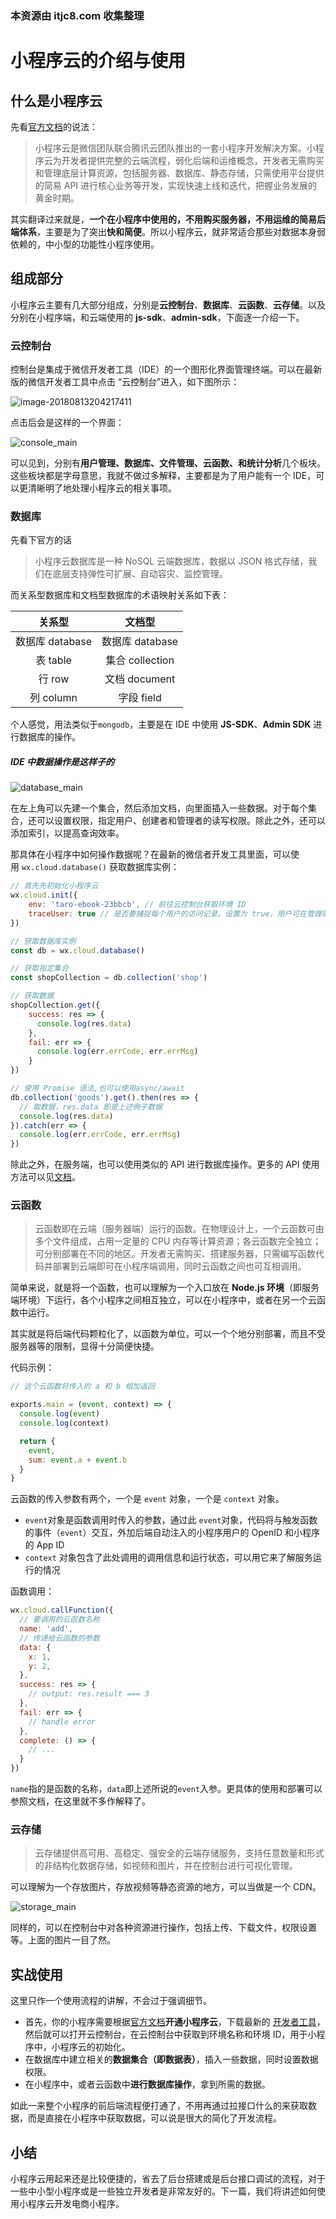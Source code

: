 ### 本资源由 itjc8.com 收集整理
# 小程序云的介绍与使用

## 什么是小程序云

先看[官方文档](https://developers.weixin.qq.com/miniprogram/dev/wxcloud/basis/getting-started.html)的说法：

> 小程序云是微信团队联合腾讯云团队推出的一套小程序开发解决方案。小程序云为开发者提供完整的云端流程，弱化后端和运维概念，开发者无需购买和管理底层计算资源，包括服务器、数据库、静态存储，只需使用平台提供的简易 API 进行核心业务等开发，实现快速上线和迭代，把握业务发展的黄金时期。

其实翻译过来就是，**一个在小程序中使用的，不用购买服务器，不用运维的简易后端体系**，主要是为了突出**快和简便**。所以小程序云，就非常适合那些对数据本身弱依赖的，中小型的功能性小程序使用。



## 组成部分

小程序云主要有几大部分组成，分别是**云控制台**、**数据库**、**云函数**、**云存储**。以及分别在小程序端，和云端使用的 **js-sdk**、**admin-sdk**，下面逐一介绍一下。



### 云控制台

控制台是集成于微信开发者工具（IDE）的一个图形化界面管理终端。可以在最新版的微信开发者工具中点击 “云控制台”进入，如下图所示：

![image-20180813204217411](https://user-gold-cdn.xitu.io/2018/9/5/165aa3854cbd6521?w=2048&h=1456&f=jpeg&s=312008)

点击后会是这样的一个界面：

![console_main](https://user-gold-cdn.xitu.io/2018/9/5/165aa3854c7847f5?w=1217&h=728&f=png&s=108501)

可以见到，分别有**用户管理、数据库、文件管理、云函数、和统计分析**几个板块。这些板块都是字母意思，我就不做过多解释，主要都是为了用户能有一个 IDE，可以更清晰明了地处理小程序云的相关事项。



### 数据库

先看下官方的话

> 小程序云数据库是一种 NoSQL 云端数据库，数据以 JSON 格式存储，我们在底层支持弹性可扩展、自动容灾、监控管理。

而关系型数据库和文档型数据库的术语映射关系如下表：
<center>

|     关系型      |     文档型      |
| :-------------: | :-------------: |
| 数据库 database | 数据库 database |
|    表 table     | 集合 collection |
|     行 row      |  文档 document  |
|    列 column    |   字段 field    |
</center>

个人感觉，用法类似于`mongodb`，主要是在 IDE 中使用 **JS-SDK**、**Admin SDK** 进行数据库的操作。

##### IDE 中数据操作是这样子的

![database_main](https://user-gold-cdn.xitu.io/2018/9/5/165aa3854cacb1c8?w=1217&h=728&f=png&s=105565)

在左上角可以先建一个集合，然后添加文档，向里面插入一些数据。对于每个集合，还可以设置权限，指定用户、创建者和管理者的读写权限。除此之外，还可以添加索引，以提高查询效率。

那具体在小程序中如何操作数据呢？在最新的微信者开发工具里面，可以使用 `wx.cloud.database()` 获取数据库实例：

```JavaScript
// 首先先初始化小程序云
wx.cloud.init({
    env: 'taro-ebook-23bbcb', // 前往云控制台获取环境 ID
    traceUser: true // 是否要捕捉每个用户的访问记录。设置为 true，用户可在管理端看到用户访问记录
})

// 获取数据库实例
const db = wx.cloud.database()

// 获取指定集合
const shopCollection = db.collection('shop')

// 获取数据
shopCollection.get({
    success: res => {
      console.log(res.data)
    },
    fail: err => {
      console.log(err.errCode, err.errMsg)
    }
})

// 使用 Promise 语法,也可以使用async/await
db.collection('goods').get().then(res => {
  // 取数据，res.data 即是上述例子数据
  console.log(res.data)
}).catch(err => {
  console.log(err.errCode, err.errMsg)
})
```

除此之外，在服务端，也可以使用类似的 API 进行数据库操作。更多的 API 使用方法可以见[文档](https://developers.weixin.qq.com/miniprogram/dev/wxcloud/basis/capabilities.html#%E6%95%B0%E6%8D%AE%E5%BA%93)。


### 云函数

> 云函数即在云端（服务器端）运行的函数。在物理设计上，一个云函数可由多个文件组成，占用一定量的 CPU 内存等计算资源；各云函数完全独立；可分别部署在不同的地区。开发者无需购买、搭建服务器，只需编写函数代码并部署到云端即可在小程序端调用，同时云函数之间也可互相调用。

简单来说，就是将一个函数，也可以理解为一个入口放在 **Node.js 环境**（即服务端环境）下运行，各个小程序之间相互独立，可以在小程序中，或者在另一个云函数中运行。

其实就是将后端代码颗粒化了，以函数为单位，可以一个个地分别部署，而且不受服务器等的限制，显得十分简便快捷。

代码示例：

``` JavaScript
// 这个云函数将传入的 a 和 b 相加返回

exports.main = (event, context) => {
  console.log(event)
  console.log(context)

  return {
    event,
    sum: event.a + event.b
  }
}
```

云函数的传入参数有两个，一个是 `event` 对象，一个是 `context` 对象。

- `event`对象是函数调用时传入的参数，通过此 `event`对象，代码将与触发函数的事件（`event`）交互，外加后端自动注入的小程序用户的 OpenID 和小程序的 App ID 
- `context` 对象包含了此处调用的调用信息和运行状态，可以用它来了解服务运行的情况

函数调用：

``` JavaScript
wx.cloud.callFunction({
  // 要调用的云函数名称
  name: 'add',
  // 传递给云函数的参数
  data: {
    x: 1,
    y: 2,
  },
  success: res => {
    // output: res.result === 3
  },
  fail: err => {
    // handle error
  },
  complete: () => {
    // ...
  }
})
```

`name`指的是函数的名称，`data`即上述所说的`event`入参。更具体的使用和部署可以参照文档，在这里就不多作解释了。


### 云存储

> 云存储提供高可用、高稳定、强安全的云端存储服务，支持任意数量和形式的非结构化数据存储，如视频和图片，并在控制台进行可视化管理。

可以理解为一个存放图片，存放视频等静态资源的地方，可以当做是一个 CDN。

![storage_main](https://user-gold-cdn.xitu.io/2018/9/5/165aa3854d8b938e?w=1217&h=728&f=png&s=111817)

同样的，可以在控制台中对各种资源进行操作，包括上传、下载文件，权限设置等。上面的图片一目了然。



## 实战使用

这里只作一个使用流程的讲解，不会过于强调细节。

- 首先，你的小程序需要根据[官方文档](https://developers.weixin.qq.com/miniprogram/dev/wxcloud/basis/getting-started.html)**开通小程序云**，下载最新的 [ 开发者工具](https://developers.weixin.qq.com/miniprogram/dev/devtools/devtools.html)，然后就可以打开云控制台，在云控制台中获取到环境名称和环境  ID，用于小程序中，小程序云的初始化。
- 在数据库中建立相关的**数据集合（即数据表）**，插入一些数据，同时设置数据权限。
- 在小程序中，或者云函数中**进行数据库操作**，拿到所需的数据。

如此一来整个小程序的前后端流程便打通了，不用再通过拉接口什么的来获取数据，而是直接在小程序中获取数据，可以说是很大的简化了开发流程。



## 小结

小程序云用起来还是比较便捷的，省去了后台搭建或是后台接口调试的流程，对于一些中小型小程序或是一些独立开发者是非常友好的。下一篇，我们将讲述如何使用小程序云开发电商小程序。
